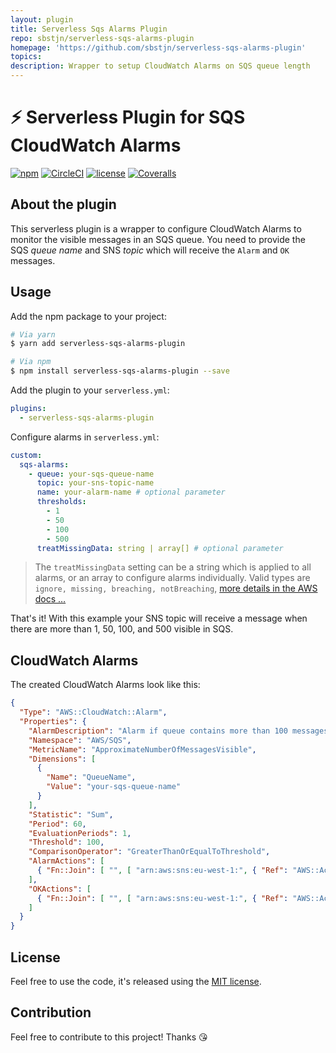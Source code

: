 ```yaml
---
layout: plugin
title: Serverless Sqs Alarms Plugin
repo: sbstjn/serverless-sqs-alarms-plugin
homepage: 'https://github.com/sbstjn/serverless-sqs-alarms-plugin'
topics: 
description: Wrapper to setup CloudWatch Alarms on SQS queue length
---
```



# ⚡️ Serverless Plugin for SQS CloudWatch Alarms

[![npm](https://img.shields.io/npm/v/serverless-sqs-alarms-plugin.svg)](https://www.npmjs.com/package/serverless-sqs-alarms-plugin)
[![CircleCI](https://img.shields.io/circleci/project/github/sbstjn/serverless-sqs-alarms-plugin.svg)](https://circleci.com/gh/sbstjn/serverless-sqs-alarms-plugin)
[![license](https://img.shields.io/github/license/sbstjn/serverless-sqs-alarms-plugin.svg)](https://github.com/sbstjn/serverless-sqs-alarms-plugin/blob/master/LICENSE.md)
[![Coveralls](https://img.shields.io/coveralls/sbstjn/serverless-sqs-alarms-plugin.svg)](https://coveralls.io/github/sbstjn/serverless-sqs-alarms-plugin)

## About the plugin

This serverless plugin is a wrapper to configure CloudWatch Alarms to monitor the visible messages in an SQS queue. You need to provide the SQS *queue name* and SNS *topic* which will receive the `Alarm` and `OK` messages.

## Usage

Add the npm package to your project:

```bash
# Via yarn
$ yarn add serverless-sqs-alarms-plugin

# Via npm
$ npm install serverless-sqs-alarms-plugin --save
```

Add the plugin to your `serverless.yml`:

```yaml
plugins:
  - serverless-sqs-alarms-plugin
```

Configure alarms in `serverless.yml`:

```yaml
custom:
  sqs-alarms:
    - queue: your-sqs-queue-name
      topic: your-sns-topic-name
      name: your-alarm-name # optional parameter
      thresholds:
        - 1
        - 50
        - 100
        - 500
      treatMissingData: string | array[] # optional parameter
```

> The `treatMissingData` setting can be a string which is applied to all alarms, or an array to configure alarms individually. Valid types are `ignore, missing, breaching, notBreaching`, [more details in the AWS docs …](http://docs.aws.amazon.com/AmazonCloudWatch/latest/monitoring/AlarmThatSendsEmail.html#alarms-and-missing-data)

That's it! With this example your SNS topic will receive a message when there are more than 1, 50, 100, and 500 visible in SQS.

## CloudWatch Alarms

The created CloudWatch Alarms look like this:

```json
{
  "Type": "AWS::CloudWatch::Alarm",
  "Properties": {
    "AlarmDescription": "Alarm if queue contains more than 100 messages",
    "Namespace": "AWS/SQS",
    "MetricName": "ApproximateNumberOfMessagesVisible",
    "Dimensions": [
      {
        "Name": "QueueName",
        "Value": "your-sqs-queue-name"
      }
    ],
    "Statistic": "Sum",
    "Period": 60,
    "EvaluationPeriods": 1,
    "Threshold": 100,
    "ComparisonOperator": "GreaterThanOrEqualToThreshold",
    "AlarmActions": [
      { "Fn::Join": [ "", [ "arn:aws:sns:eu-west-1:", { "Ref": "AWS::AccountId" }, ":your-sns-topic-name" ] ] }
    ],
    "OKActions": [
      { "Fn::Join": [ "", [ "arn:aws:sns:eu-west-1:", { "Ref": "AWS::AccountId" }, ":your-sns-topic-name" ] ] }
    ]
  }
}
```

## License

Feel free to use the code, it's released using the [MIT license](https://github.com/sbstjn/serverless-sqs-alarms-plugin/blob/master/LICENSE.md).

## Contribution

Feel free to contribute to this project! Thanks 😘
